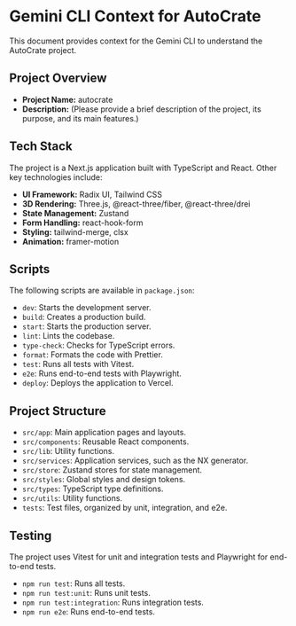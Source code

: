 
# Gemini CLI Context for AutoCrate

This document provides context for the Gemini CLI to understand the AutoCrate project.

## Project Overview

- **Project Name:** autocrate
- **Description:** (Please provide a brief description of the project, its purpose, and its main features.)

## Tech Stack

The project is a Next.js application built with TypeScript and React. Other key technologies include:

- **UI Framework:** Radix UI, Tailwind CSS
- **3D Rendering:** Three.js, @react-three/fiber, @react-three/drei
- **State Management:** Zustand
- **Form Handling:** react-hook-form
- **Styling:** tailwind-merge, clsx
- **Animation:** framer-motion

## Scripts

The following scripts are available in `package.json`:

- `dev`: Starts the development server.
- `build`: Creates a production build.
- `start`: Starts the production server.
- `lint`: Lints the codebase.
- `type-check`: Checks for TypeScript errors.
- `format`: Formats the code with Prettier.
- `test`: Runs all tests with Vitest.
- `e2e`: Runs end-to-end tests with Playwright.
- `deploy`: Deploys the application to Vercel.

## Project Structure

- `src/app`: Main application pages and layouts.
- `src/components`: Reusable React components.
- `src/lib`: Utility functions.
- `src/services`: Application services, such as the NX generator.
- `src/store`: Zustand stores for state management.
- `src/styles`: Global styles and design tokens.
- `src/types`: TypeScript type definitions.
- `src/utils`: Utility functions.
- `tests`: Test files, organized by unit, integration, and e2e.

## Testing

The project uses Vitest for unit and integration tests and Playwright for end-to-end tests.

- `npm run test`: Runs all tests.
- `npm run test:unit`: Runs unit tests.
- `npm run test:integration`: Runs integration tests.
- `npm run e2e`: Runs end-to-end tests.
